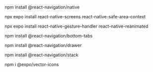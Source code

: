 npm install @react-navigation/native

npx expo install react-native-screens react-native-safe-area-context

npx expo install react-native-gesture-handler react-native-reanimated

npm install @react-navigation/bottom-tabs

npm install @react-navigation/drawer

npm install @react-navigation/stack

npm i @expo/vector-icons